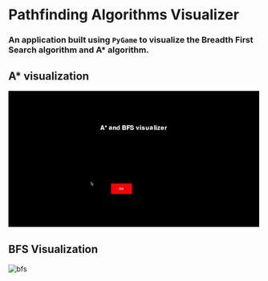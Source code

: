 # Pathfinding Algorithms Visualizer
### An application built using ```PyGame``` to visualize the Breadth First Search algorithm and A* algorithm.  

  



## A* visualization

![a*](media/astar.gif)  
  
## BFS Visualization

![bfs](media/bfs.gif)  